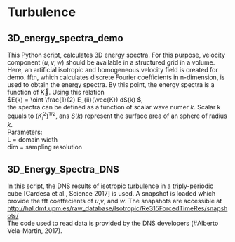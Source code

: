 # Turbulence
## 3D_energy_spectra_demo 
This Python script, calculates 3D energy spectra. For this purpose, velocity component $(u, v, w)$ should be available in a structured grid in a volume.
Here, an artificial isotropic and homogeneous velocity field is created for demo.
fftn, which calculates discrete Fourier coefficients in n-dimension, is used to obtain the energy spectra. By this point, the energy spectra is a function of $\vec{K}$. Using this relation \
$E(k) = \oint \frac{1}{2} E_{ii}(\vec{K}) dS(k) $, \
the spectra can be defined as a function of scalar wave numer $k$. Scalar k equals to $(K_{i}^2)^{1/2}$, ans $S(k)$ represent the surface area of an sphere of radius $k$.\
Parameters: \
L = domain width \
dim = sampling resolution 


## 3D_Energy_Spectra_DNS
In this script, the DNS results of isotropic turbulence in a triply-periodic cube [Cardesa et al., Science 2017] is used. A snapshot is loaded which provide the fft coeffecients of $u$,$v$, and $w$. The snapshots are accessible at http://hal.dmt.upm.es/raw_database/Isotropic/Re315ForcedTimeRes/snapshots/ \
The code used to read data is provided by the DNS developers (#Alberto Vela-Martin, 2017).
